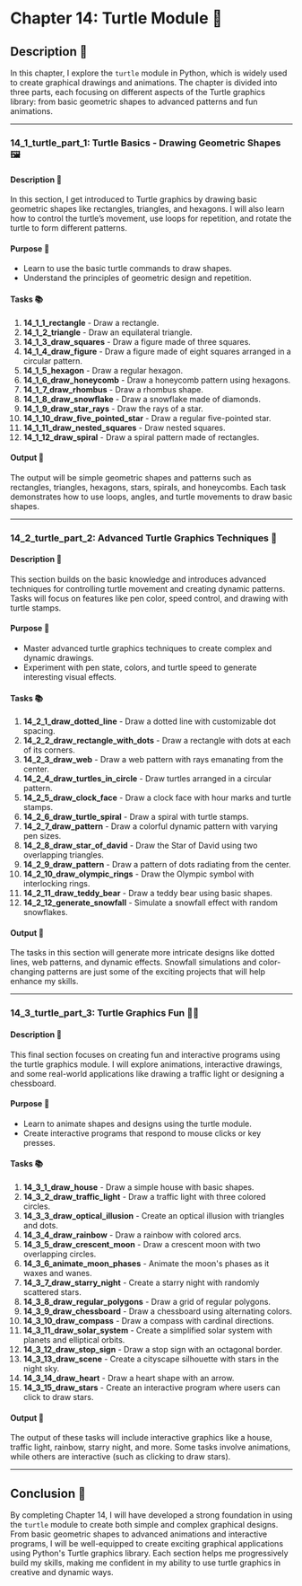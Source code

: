 # Chapter 14: Turtle Module 🐢

## Description 📝

In this chapter, I explore the `turtle` module in Python, which is widely used to create graphical drawings and animations. The chapter is divided into three parts, each focusing on different aspects of the Turtle graphics library: from basic geometric shapes to advanced patterns and fun animations.

---

### **14_1_turtle_part_1**: Turtle Basics - Drawing Geometric Shapes 🖼️

#### Description 📝

In this section, I get introduced to Turtle graphics by drawing basic geometric shapes like rectangles, triangles, and hexagons. I will also learn how to control the turtle’s movement, use loops for repetition, and rotate the turtle to form different patterns.

#### Purpose 🎯

-   Learn to use the basic turtle commands to draw shapes.
-   Understand the principles of geometric design and repetition.

#### Tasks 📚

1. **14_1_1_rectangle** - Draw a rectangle.
2. **14_1_2_triangle** - Draw an equilateral triangle.
3. **14_1_3_draw_squares** - Draw a figure made of three squares.
4. **14_1_4_draw_figure** - Draw a figure made of eight squares arranged in a circular pattern.
5. **14_1_5_hexagon** - Draw a regular hexagon.
6. **14_1_6_draw_honeycomb** - Draw a honeycomb pattern using hexagons.
7. **14_1_7_draw_rhombus** - Draw a rhombus shape.
8. **14_1_8_draw_snowflake** - Draw a snowflake made of diamonds.
9. **14_1_9_draw_star_rays** - Draw the rays of a star.
10. **14_1_10_draw_five_pointed_star** - Draw a regular five-pointed star.
11. **14_1_11_draw_nested_squares** - Draw nested squares.
12. **14_1_12_draw_spiral** - Draw a spiral pattern made of rectangles.

#### Output 📜

The output will be simple geometric shapes and patterns such as rectangles, triangles, hexagons, stars, spirals, and honeycombs. Each task demonstrates how to use loops, angles, and turtle movements to draw basic shapes.

---

### **14_2_turtle_part_2**: Advanced Turtle Graphics Techniques 🎨

#### Description 📝

This section builds on the basic knowledge and introduces advanced techniques for controlling turtle movement and creating dynamic patterns. Tasks will focus on features like pen color, speed control, and drawing with turtle stamps.

#### Purpose 🎯

-   Master advanced turtle graphics techniques to create complex and dynamic drawings.
-   Experiment with pen state, colors, and turtle speed to generate interesting visual effects.

#### Tasks 📚

1. **14_2_1_draw_dotted_line** - Draw a dotted line with customizable dot spacing.
2. **14_2_2_draw_rectangle_with_dots** - Draw a rectangle with dots at each of its corners.
3. **14_2_3_draw_web** - Draw a web pattern with rays emanating from the center.
4. **14_2_4_draw_turtles_in_circle** - Draw turtles arranged in a circular pattern.
5. **14_2_5_draw_clock_face** - Draw a clock face with hour marks and turtle stamps.
6. **14_2_6_draw_turtle_spiral** - Draw a spiral with turtle stamps.
7. **14_2_7_draw_pattern** - Draw a colorful dynamic pattern with varying pen sizes.
8. **14_2_8_draw_star_of_david** - Draw the Star of David using two overlapping triangles.
9. **14_2_9_draw_pattern** - Draw a pattern of dots radiating from the center.
10. **14_2_10_draw_olympic_rings** - Draw the Olympic symbol with interlocking rings.
11. **14_2_11_draw_teddy_bear** - Draw a teddy bear using basic shapes.
12. **14_2_12_generate_snowfall** - Simulate a snowfall effect with random snowflakes.

#### Output 📜

The tasks in this section will generate more intricate designs like dotted lines, web patterns, and dynamic effects. Snowfall simulations and color-changing patterns are just some of the exciting projects that will help enhance my skills.

---

### **14_3_turtle_part_3**: Turtle Graphics Fun 🐢🎉

#### Description 📝

This final section focuses on creating fun and interactive programs using the turtle graphics module. I will explore animations, interactive drawings, and some real-world applications like drawing a traffic light or designing a chessboard.

#### Purpose 🎯

-   Learn to animate shapes and designs using the turtle module.
-   Create interactive programs that respond to mouse clicks or key presses.

#### Tasks 📚

1. **14_3_1_draw_house** - Draw a simple house with basic shapes.
2. **14_3_2_draw_traffic_light** - Draw a traffic light with three colored circles.
3. **14_3_3_draw_optical_illusion** - Create an optical illusion with triangles and dots.
4. **14_3_4_draw_rainbow** - Draw a rainbow with colored arcs.
5. **14_3_5_draw_crescent_moon** - Draw a crescent moon with two overlapping circles.
6. **14_3_6_animate_moon_phases** - Animate the moon's phases as it waxes and wanes.
7. **14_3_7_draw_starry_night** - Create a starry night with randomly scattered stars.
8. **14_3_8_draw_regular_polygons** - Draw a grid of regular polygons.
9. **14_3_9_draw_chessboard** - Draw a chessboard using alternating colors.
10. **14_3_10_draw_compass** - Draw a compass with cardinal directions.
11. **14_3_11_draw_solar_system** - Create a simplified solar system with planets and elliptical orbits.
12. **14_3_12_draw_stop_sign** - Draw a stop sign with an octagonal border.
13. **14_3_13_draw_scene** - Create a cityscape silhouette with stars in the night sky.
14. **14_3_14_draw_heart** - Draw a heart shape with an arrow.
15. **14_3_15_draw_stars** - Create an interactive program where users can click to draw stars.

#### Output 📜

The output of these tasks will include interactive graphics like a house, traffic light, rainbow, starry night, and more. Some tasks involve animations, while others are interactive (such as clicking to draw stars).

---

## Conclusion 🚀

By completing Chapter 14, I will have developed a strong foundation in using the `turtle` module to create both simple and complex graphical designs. From basic geometric shapes to advanced animations and interactive programs, I will be well-equipped to create exciting graphical applications using Python's Turtle graphics library. Each section helps me progressively build my skills, making me confident in my ability to use turtle graphics in creative and dynamic ways.
